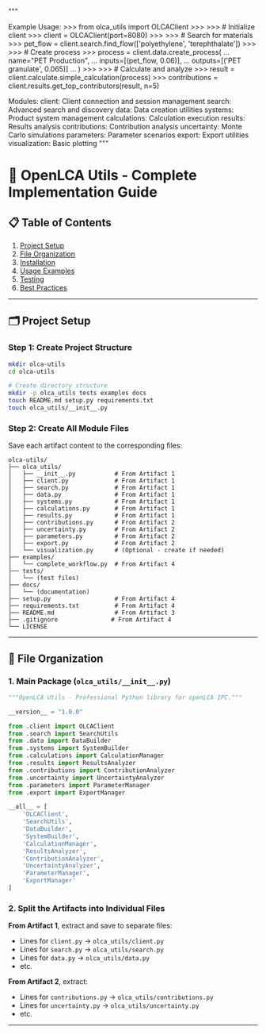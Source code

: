 
"""

Example Usage:
    >>> from olca_utils import OLCAClient
    >>> 
    >>> # Initialize client
    >>> client = OLCAClient(port=8080)
    >>> 
    >>> # Search for materials
    >>> pet_flow = client.search.find_flow(['polyethylene', 'terephthalate'])
    >>> 
    >>> # Create process
    >>> process = client.data.create_process(
    ...     name="PET Production",
    ...     inputs=[(pet_flow, 0.06)],
    ...     outputs=[('PET granulate', 0.065)]
    ... )
    >>> 
    >>> # Calculate and analyze
    >>> result = client.calculate.simple_calculation(process)
    >>> contributions = client.results.get_top_contributors(result, n=5)

Modules:
    client: Client connection and session management
    search: Advanced search and discovery
    data: Data creation utilities
    systems: Product system management
    calculations: Calculation execution
    results: Results analysis
    contributions: Contribution analysis
    uncertainty: Monte Carlo simulations
    parameters: Parameter scenarios
    export: Export utilities
    visualization: Basic plotting
"""

# 🚀 OpenLCA Utils - Complete Implementation Guide

## 📋 Table of Contents

1. [Project Setup](#project-setup)
2. [File Organization](#file-organization)
3. [Installation](#installation)
4. [Usage Examples](#usage-examples)
5. [Testing](#testing)
6. [Best Practices](#best-practices)

---

## 🗂️ Project Setup

### Step 1: Create Project Structure

```bash
mkdir olca-utils
cd olca-utils

# Create directory structure
mkdir -p olca_utils tests examples docs
touch README.md setup.py requirements.txt
touch olca_utils/__init__.py
```

### Step 2: Create All Module Files

Save each artifact content to the corresponding files:

```
olca-utils/
├── olca_utils/
│   ├── __init__.py           # From Artifact 1
│   ├── client.py             # From Artifact 1
│   ├── search.py             # From Artifact 1
│   ├── data.py               # From Artifact 1
│   ├── systems.py            # From Artifact 1
│   ├── calculations.py       # From Artifact 1
│   ├── results.py            # From Artifact 1
│   ├── contributions.py      # From Artifact 2
│   ├── uncertainty.py        # From Artifact 2
│   ├── parameters.py         # From Artifact 2
│   ├── export.py             # From Artifact 2
│   └── visualization.py      # (Optional - create if needed)
├── examples/
│   └── complete_workflow.py  # From Artifact 4
├── tests/
│   └── (test files)
├── docs/
│   └── (documentation)
├── setup.py                  # From Artifact 4
├── requirements.txt          # From Artifact 4
├── README.md                 # From Artifact 3
├── .gitignore               # From Artifact 4
└── LICENSE
```

---

## 💾 File Organization

### 1. Main Package (`olca_utils/__init__.py`)

```python
"""OpenLCA Utils - Professional Python library for openLCA IPC."""

__version__ = "1.0.0"

from .client import OLCAClient
from .search import SearchUtils
from .data import DataBuilder
from .systems import SystemBuilder
from .calculations import CalculationManager
from .results import ResultsAnalyzer
from .contributions import ContributionAnalyzer
from .uncertainty import UncertaintyAnalyzer
from .parameters import ParameterManager
from .export import ExportManager

__all__ = [
    'OLCAClient',
    'SearchUtils',
    'DataBuilder',
    'SystemBuilder',
    'CalculationManager',
    'ResultsAnalyzer',
    'ContributionAnalyzer',
    'UncertaintyAnalyzer',
    'ParameterManager',
    'ExportManager'
]
```

### 2. Split the Artifacts into Individual Files

**From Artifact 1**, extract and save to separate files:
- Lines for `client.py` → `olca_utils/client.py`
- Lines for `search.py` → `olca_utils/search.py`
- Lines for `data.py` → `olca_utils/data.py`
- etc.

**From Artifact 2**, extract:
- Lines for `contributions.py` → `olca_utils/contributions.py`
- Lines for `uncertainty.py` → `olca_utils/uncertainty.py`
- etc.

---


